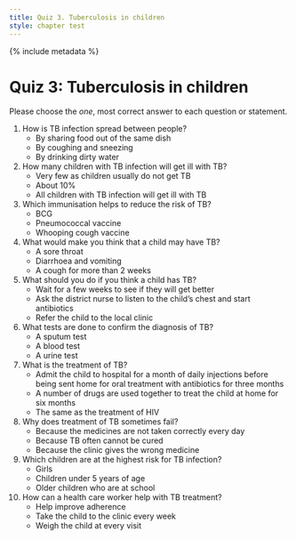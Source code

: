 ```yaml
---
title: Quiz 3. Tuberculosis in children
style: chapter test
---
```


{% include metadata %}

# Quiz 3: Tuberculosis in children

Please choose the *one*, most correct answer to each question or statement.

1.	How is TB infection spread between people?
	-	By sharing food out of the same dish
	+	By coughing and sneezing
	-	By drinking dirty water
2.	How many children with TB infection will get ill with TB?
	-	Very few as children usually do not get TB
	+	About 10%
	-	All children with TB infection will get ill with TB
3.	Which immunisation helps to reduce the risk of TB?
	+	BCG
	-	Pneumococcal vaccine
	-	Whooping cough vaccine
4.	What would make you think that a child may have TB?
	-	A sore throat
	-	Diarrhoea and vomiting
	+	A cough for more than 2 weeks
5.	What should you do if you think a child has TB?
	-	Wait for a few weeks to see if they will get better
	-	Ask the district nurse to listen to the child’s chest and start antibiotics
	+	Refer the child to the local clinic
6.	What tests are done to confirm the diagnosis of TB?
	+	A sputum test
	-	A blood test
	-	A urine test
7.	What is the treatment of TB?
	-	Admit the child to hospital for a month of daily injections before being sent home for oral treatment with antibiotics for three months
	+	A number of drugs are used together to treat the child at home for six months
	-	The same as the treatment of HIV
8.	Why does treatment of TB sometimes fail?
	+	Because the medicines are not taken correctly every day
	-	Because TB often cannot be cured
	-	Because the clinic gives the wrong medicine
9.	Which children are at the highest risk for TB infection?
	-	Girls
	+	Children under 5 years of age
	-	Older children who are at school
10.	How can a health care worker help with TB treatment?
	+	Help improve adherence
	-	Take the child to the clinic every week
	-	Weigh the child at every visit